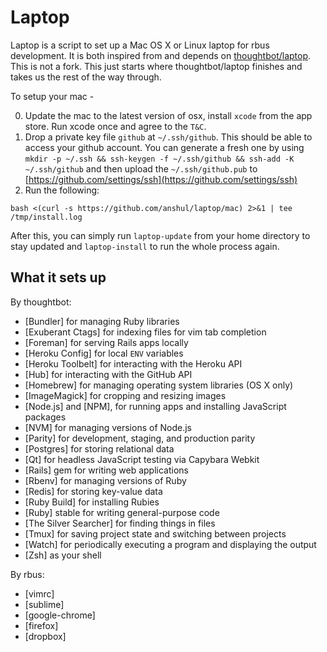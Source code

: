 Laptop
======

Laptop is a script to set up a Mac OS X or Linux laptop for rbus development.  It is both inspired from and depends on [thoughtbot/laptop](https://github.com/thoughtbot/laptop).  This is not a fork.  This just starts where thoughtbot/laptop finishes and takes us the rest of the way through.

To setup your mac -

0.  Update the mac to the latest version of osx, install `xcode` from the app store.  Run xcode once and agree to the `T&C`.
1.  Drop a private key file `github` at `~/.ssh/github`.  This should be able to access your github account.
    You can generate a fresh one by using `mkdir -p ~/.ssh && ssh-keygen -f ~/.ssh/github && ssh-add -K ~/.ssh/github` and then upload the `~/.ssh/github.pub` to [https://github.com/settings/ssh](https://github.com/settings/ssh)
2. Run the following:

`bash <(curl -s https://github.com/anshul/laptop/mac) 2>&1 | tee /tmp/install.log`

After this, you can simply run `laptop-update` from your home directory to stay
updated and `laptop-install` to run the whole process again.


What it sets up
---------------

By thoughtbot:

* [Bundler] for managing Ruby libraries
* [Exuberant Ctags] for indexing files for vim tab completion
* [Foreman] for serving Rails apps locally
* [Heroku Config] for local `ENV` variables
* [Heroku Toolbelt] for interacting with the Heroku API
* [Hub] for interacting with the GitHub API
* [Homebrew] for managing operating system libraries (OS X only)
* [ImageMagick] for cropping and resizing images
* [Node.js] and [NPM], for running apps and installing JavaScript packages
* [NVM] for managing versions of Node.js
* [Parity] for development, staging, and production parity
* [Postgres] for storing relational data
* [Qt] for headless JavaScript testing via Capybara Webkit
* [Rails] gem for writing web applications
* [Rbenv] for managing versions of Ruby
* [Redis] for storing key-value data
* [Ruby Build] for installing Rubies
* [Ruby] stable for writing general-purpose code
* [The Silver Searcher] for finding things in files
* [Tmux] for saving project state and switching between projects
* [Watch] for periodically executing a program and displaying the output
* [Zsh] as your shell

By rbus:
* [vimrc]
* [sublime]
* [google-chrome]
* [firefox]
* [dropbox]

